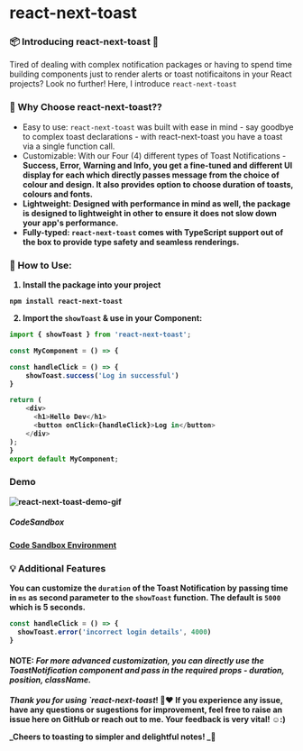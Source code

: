 # react-next-toast
### 📦 Introducing react-next-toast 🍞
Tired of dealing with complex notification packages or having to spend time building components just to render alerts or toast notificaitons in your React projects? Look no further! Here, I introduce `react-next-toast` 

### 🚀 Why Choose react-next-toast??
- Easy to use: `react-next-toast` was built with ease in mind - say goodbye to complex toast declarations - with react-next-toast you have a toast via a single function call.
- Customizable: With our Four (4) different types of Toast Notifications - <b>Success, Error, Warning and Info<b>, you get a fine-tuned and different UI display for each which directly passes message from the choice of colour and design. It also provides option to choose duration of toasts, colours and fonts.
- Lightweight: Designed with performance in mind as well, the package is designed to lightweight in other to ensure it does not slow down your app's performance.
- Fully-typed: `react-next-toast` comes with TypeScript support out of the box to provide type safety and seamless renderings.

### 📝 How to Use:
1. Install the package into your project
   
~~~
npm install react-next-toast
~~~

2. Import the `showToast` & use in your Component:

```javascript
import { showToast } from 'react-next-toast';

const MyComponent = () => {

const handleClick = () => {
    showToast.success('Log in successful')
}

return (
    <div>
      <h1>Hello Dev</h1>
      <button onClick={handleClick}>Log in</button>
    </div>
);
}
export default MyComponent;

````
### Demo


![react-next-toast-demo-gif](https://github.com/eimaam/react-next-toast/assets/43689084/6ef36df6-6683-4128-b5f9-0924d77e0193)

##### CodeSandbox 
[Code Sandbox Environment](https://codesandbox.io/p/sandbox/react-next-toast-demo-mtltvw?layout=%257B%2522sidebarPanel%2522%253A%2522EXPLORER%2522%252C%2522rootPanelGroup%2522%253A%257B%2522direction%2522%253A%2522horizontal%2522%252C%2522contentType%2522%253A%2522UNKNOWN%2522%252C%2522type%2522%253A%2522PANEL_GROUP%2522%252C%2522id%2522%253A%2522ROOT_LAYOUT%2522%252C%2522panels%2522%253A%255B%257B%2522type%2522%253A%2522PANEL_GROUP%2522%252C%2522contentType%2522%253A%2522UNKNOWN%2522%252C%2522direction%2522%253A%2522vertical%2522%252C%2522id%2522%253A%2522cltvljqkh00063b6i2uff92xu%2522%252C%2522sizes%2522%253A%255B70%252C30%255D%252C%2522panels%2522%253A%255B%257B%2522type%2522%253A%2522PANEL_GROUP%2522%252C%2522contentType%2522%253A%2522EDITOR%2522%252C%2522direction%2522%253A%2522horizontal%2522%252C%2522id%2522%253A%2522EDITOR%2522%252C%2522panels%2522%253A%255B%257B%2522type%2522%253A%2522PANEL%2522%252C%2522contentType%2522%253A%2522EDITOR%2522%252C%2522id%2522%253A%2522cltvljqkg00023b6i4g3mvfp1%2522%257D%255D%257D%252C%257B%2522type%2522%253A%2522PANEL_GROUP%2522%252C%2522contentType%2522%253A%2522SHELLS%2522%252C%2522direction%2522%253A%2522horizontal%2522%252C%2522id%2522%253A%2522SHELLS%2522%252C%2522panels%2522%253A%255B%257B%2522type%2522%253A%2522PANEL%2522%252C%2522contentType%2522%253A%2522SHELLS%2522%252C%2522id%2522%253A%2522cltvljqkg00033b6i26e2hm7e%2522%257D%255D%252C%2522sizes%2522%253A%255B100%255D%257D%255D%257D%252C%257B%2522type%2522%253A%2522PANEL_GROUP%2522%252C%2522contentType%2522%253A%2522DEVTOOLS%2522%252C%2522direction%2522%253A%2522vertical%2522%252C%2522id%2522%253A%2522DEVTOOLS%2522%252C%2522panels%2522%253A%255B%257B%2522type%2522%253A%2522PANEL%2522%252C%2522contentType%2522%253A%2522DEVTOOLS%2522%252C%2522id%2522%253A%2522cltvljqkg00053b6it67qtnlw%2522%257D%255D%252C%2522sizes%2522%253A%255B100%255D%257D%255D%252C%2522sizes%2522%253A%255B50%252C50%255D%257D%252C%2522tabbedPanels%2522%253A%257B%2522cltvljqkg00023b6i4g3mvfp1%2522%253A%257B%2522id%2522%253A%2522cltvljqkg00023b6i4g3mvfp1%2522%252C%2522tabs%2522%253A%255B%255D%257D%252C%2522cltvljqkg00053b6it67qtnlw%2522%253A%257B%2522tabs%2522%253A%255B%257B%2522id%2522%253A%2522cltvljqkg00043b6il3o8r8ub%2522%252C%2522mode%2522%253A%2522permanent%2522%252C%2522type%2522%253A%2522UNASSIGNED_PORT%2522%252C%2522port%2522%253A0%252C%2522path%2522%253A%2522%252F%2522%257D%255D%252C%2522id%2522%253A%2522cltvljqkg00053b6it67qtnlw%2522%252C%2522activeTabId%2522%253A%2522cltvljqkg00043b6il3o8r8ub%2522%257D%252C%2522cltvljqkg00033b6i26e2hm7e%2522%253A%257B%2522tabs%2522%253A%255B%255D%252C%2522id%2522%253A%2522cltvljqkg00033b6i26e2hm7e%2522%257D%257D%252C%2522showDevtools%2522%253Atrue%252C%2522showShells%2522%253Atrue%252C%2522showSidebar%2522%253Atrue%252C%2522sidebarPanelSize%2522%253A15%257D)

### 💡 Additional Features
You can customize the `duration` of the Toast Notification by passing time in `ms` as second parameter to the `showToast` function.
The default is `5000` which is 5 seconds.

````javascript
const handleClick = () => {
  showToast.error('incorrect login details', 4000)
}
````

#### **NOTE:** _For more advanced customization, you can directly use the ToastNotification component and pass in the required props - duration, position, className._

_Thank you for using `react-next-toast_! 🙏❤️ If you experience any issue, have any questions or sugestions for improvement, feel free to raise an issue here on GitHub or reach out to me. Your feedback is very vital! ☺:)

_Cheers to toasting to simpler and delightful notes! _🥂 
